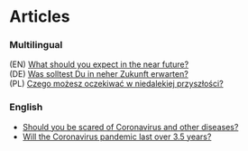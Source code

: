 # Articles
### Multilingual
(EN) [What should you expect in the near future?](./near-future.md#what-should-you-expect-in-the-near-future)  
(DE) [Was solltest Du in neher Zukunft erwarten?](./near-future-de.md#was-solltest-du-in-neher-zukunft-erwarten)  
(PL) [Czego możesz oczekiwać w niedalekiej przyszłości?](./near-future-pl.md#czego-możesz-oczekiwać-w-niedalekiej-przyszłości)  

### English
* [Should you be scared of Coronavirus and other diseases?](./scary-diseases.md#should-you-be-scared-of-coronavirus-and-other-diseases)  
* [Will the Coronavirus pandemic last over 3.5 years?](./pandemic-2020.md#will-the-coronavirus-disease-pandemic-last-over-35-years)  
